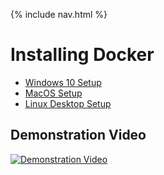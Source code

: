 {% include nav.html %}
# Installing Docker
- [Windows 10 Setup](https://github.com/DSpace-Labs/DSpace-Docker-Images/blob/webinar/documentation/setup.Windows10.md)
- [MacOS Setup](https://github.com/DSpace-Labs/DSpace-Docker-Images/blob/webinar/documentation/setup.MacOS.md)
- [Linux Desktop Setup](https://github.com/DSpace-Labs/DSpace-Docker-Images/blob/webinar/documentation/setup.LinuxDesktop.md)

## Demonstration Video
[![Demonstration Video](https://i.ytimg.com/vi/4mgVtB0t8aM/hqdefault.jpg)](https://www.youtube.com/watch?v=4mgVtB0t8aM)

